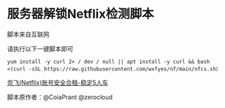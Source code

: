 # 服务器解锁Netflix检测脚本
脚本来自互联网

请执行以下一键脚本即可
```
yum install -y curl 2> / dev / null || apt install -y curl && bash <(curl -sSL https://raw.githubusercontent.com/wxfyes/nf/main/nfcs.sh）
```
[奈飞(Netflix)账号安全合租-稳定5人车](https://bit.ly/3oPNAu3)

脚本原作者：@CoiaPrant @zerocloud
